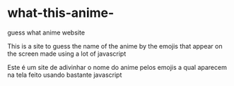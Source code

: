 # what-this-anime-
guess what anime website

This is a site to guess the name of the anime by the emojis that appear on the screen made using a lot of javascript

Este é um site de adivinhar o nome do anime pelos emojis a qual aparecem na tela feito usando bastante javascript
